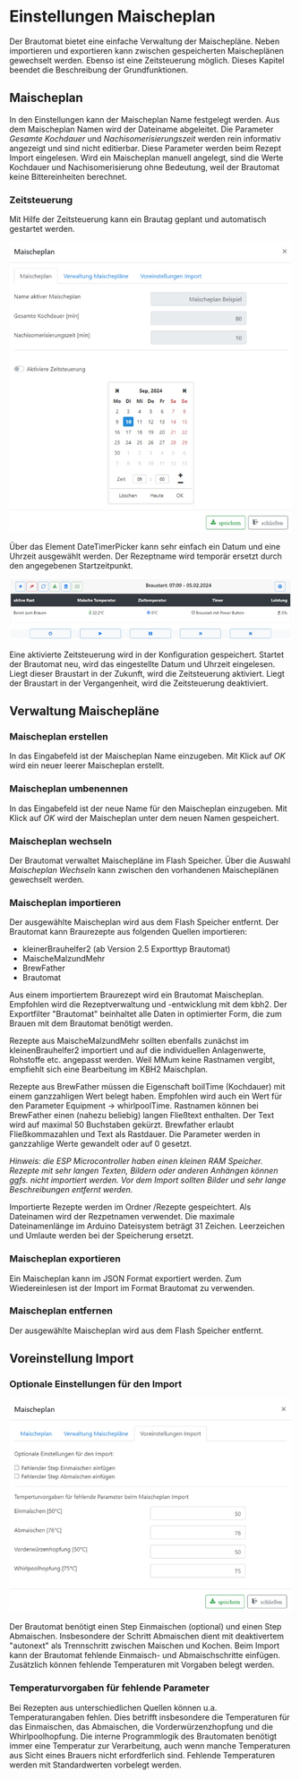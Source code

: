 # Einstellungen Maischeplan

Der Brautomat bietet eine einfache Verwaltung der Maischepläne. Neben importieren und exportieren kann zwischen gespeicherten Maischeplänen gewechselt werden. Ebenso ist eine Zeitsteuerung möglich. Dieses Kapitel beendet die Beschreibung der Grundfunktionen.

## Maischeplan

In den Einstellungen kann der Maischeplan Name festgelegt werden. Aus dem Maischeplan Namen wird der Dateiname abgeleitet. Die Parameter *Gesamte Kochdauer* und *Nachisomerisierungszeit* werden rein informativ angezeigt und sind nicht editierbar. Diese Parameter werden beim Rezept Import eingelesen. Wird ein Maischeplan manuell angelegt, sind die Werte Kochdauer und Nachisomerisierung ohne Bedeutung, weil der Brautomat keine Bittereinheiten berechnet.

### Zeitsteuerung

Mit Hilfe der Zeitsteuerung kann ein Brautag geplant und automatisch gestartet werden.

![Zeitsteuerung](/docs/img/Zeitsteuerung.jpg)

Über das Element DateTimerPicker kann sehr einfach ein Datum und eine Uhrzeit ausgewählt werden. Der Rezeptname wird temporär ersetzt durch den angegebenen Startzeitpunkt.

![Zeitsteuerung](/docs/img/Zeitsteuerung2.jpg)

Eine aktivierte Zeitsteuerung wird in der Konfiguration gespeichert. Startet der Brautomat neu, wird das eingestellte Datum und Uhrzeit eingelesen. Liegt dieser Braustart in der Zukunft, wird die Zeitsteuerung aktiviert. Liegt der Braustart in der Vergangenheit, wird die Zeitsteuerung deaktiviert.

## Verwaltung Maischepläne

### Maischeplan erstellen

In das Eingabefeld ist der Maischeplan Name einzugeben. Mit Klick auf _OK_ wird ein neuer leerer Maischeplan erstellt.

### Maischeplan umbenennen

In das Eingabefeld ist der neue Name für den Maischeplan einzugeben. Mit Klick auf _OK_ wird der Maischeplan unter dem neuen Namen gespeichert.

### Maischeplan wechseln

Der Brautomat verwaltet Maischepläne im Flash Speicher. Über die Auswahl *Maischeplan Wechseln* kann zwischen den vorhandenen Maischeplänen gewechselt werden.

### Maischeplan importieren

Der ausgewählte Maischeplan wird aus dem Flash Speicher entfernt.
Der Brautomat kann Braurezepte aus folgenden Quellen importieren:

* kleinerBrauhelfer2 (ab Version 2.5 Exporttyp Brautomat)
* MaischeMalzundMehr
* BrewFather
* Brautomat

Aus einem importiertem Braurezept wird ein Brautomat Maischeplan. Empfohlen wird die Rezeptverwaltung und -entwicklung mit dem kbh2. Der Exportfilter "Brautomat" beinhaltet alle Daten in optimierter Form, die zum Brauen mit dem Brautomat benötigt werden.

Rezepte aus MaischeMalzundMehr sollten ebenfalls zunächst im kleinenBrauhelfer2 importiert und auf die individuellen Anlagenwerte, Rohstoffe etc. angepasst werden. Weil MMum keine Rastnamen vergibt, empfiehlt sich eine Bearbeitung im KBH2 Maischplan.

Rezepte aus BrewFather müssen die Eigenschaft boilTime (Kochdauer) mit einem ganzzahligen Wert belegt haben. Empfohlen wird auch ein Wert für den Parameter Equipment -> whirlpoolTime. Rastnamen können bei BrewFather einen (nahezu beliebig) langen Fließtext enthalten. Der Text wird auf maximal 50 Buchstaben gekürzt. Brewfather erlaubt Fließkommazahlen und Text als Rastdauer. Die Parameter werden in ganzzahlige Werte gewandelt oder auf 0 gesetzt.

*Hinweis: die ESP Microcontroller haben einen kleinen RAM Speicher. Rezepte mit sehr langen Texten, Bildern oder anderen Anhängen können ggfs. nicht importiert werden. Vor dem Import sollten Bilder und sehr lange Beschreibungen entfernt werden.*

Importierte Rezepte werden im Ordner /Rezepte gespeichtert. Als Dateinamen wird der Rezpetnamen verwendet. Die maximale Dateinamenlänge im Arduino Dateisystem beträgt 31 Zeichen. Leerzeichen und Umlaute werden bei der Speicherung ersetzt.

### Maischeplan exportieren

Ein Maischeplan kann im JSON Format exportiert werden. Zum Wiedereinlesen ist der Import im Format Brautomat zu verwenden.

### Maischeplan entfernen

Der ausgewählte Maischeplan wird aus dem Flash Speicher entfernt.

## Voreinstellung Import

### Optionale Einstellungen für den Import

![Voreinstellung Import](/docs/img/voreinstellung_import.jpg)

Der Brautomat benötigt einen Step Einmaischen (optional) und einen Step Abmaischen. Insbesondere der Schritt Abmaischen dient mit deaktivertem "autonext" als Trennschritt zwischen Maischen und Kochen. Beim Import kann der Brautomat fehlende Einmaisch- und Abmaischschritte einfügen. Zusätzlich können fehlende Temperaturen mit Vorgaben belegt werden.

### Temperaturvorgaben für fehlende Parameter

Bei Rezepten aus unterschiedlichen Quellen können u.a. Temperaturangaben fehlen. Dies betrifft insbesondere die Temperaturen für das Einmaischen, das Abmaischen, die Vorderwürzenzhopfung und die Whirlpoolhopfung. Die interne Programmlogik des Brautomaten benötigt immer eine Temperatur zur Verarbeitung, auch wenn manche Temperaturen aus Sicht eines Brauers nicht erfordferlich sind. Fehlende Temperaturen werden mit Standardwerten vorbelegt werden.
